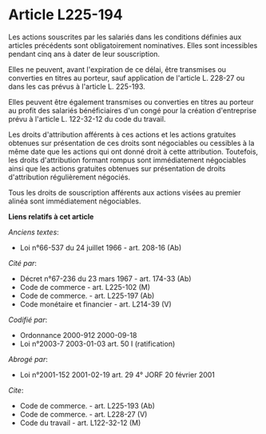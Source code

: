 # Article L225-194

Les actions souscrites par les salariés dans les conditions définies aux articles précédents sont obligatoirement
nominatives. Elles sont incessibles pendant cinq ans à dater de leur souscription.

Elles ne peuvent, avant l'expiration de ce délai, être transmises ou converties en titres au porteur, sauf application de
l'article L. 228-27 ou dans les cas prévus à l'article L. 225-193.

Elles peuvent être également transmises ou converties en titres au porteur au profit des salariés bénéficiaires d'un congé
pour la création d'entreprise prévu à l'article L. 122-32-12 du code du travail.

Les droits d'attribution afférents à ces actions et les actions gratuites obtenues sur présentation de ces droits sont
négociables ou cessibles à la même date que les actions qui ont donné droit à cette attribution. Toutefois, les droits
d'attribution formant rompus sont immédiatement négociables ainsi que les actions gratuites obtenues sur présentation de
droits d'attribution régulièrement négociés.

Tous les droits de souscription afférents aux actions visées au premier alinéa sont immédiatement négociables.

**Liens relatifs à cet article**

_Anciens textes_:

  - Loi n°66-537 du 24 juillet 1966 - art. 208-16 (Ab)

_Cité par_:

  - Décret n°67-236 du 23 mars 1967 - art. 174-33 (Ab)
  - Code de commerce - art. L225-102 (M)
  - Code de commerce. - art. L225-197 (Ab)
  - Code monétaire et financier - art. L214-39 (V)

_Codifié par_:

  - Ordonnance 2000-912 2000-09-18
  - Loi n°2003-7 2003-01-03 art. 50 I (ratification)

_Abrogé par_:

  - Loi n°2001-152 2001-02-19 art. 29 4° JORF 20 février 2001

_Cite_:

  - Code de commerce. - art. L225-193 (Ab)
  - Code de commerce. - art. L228-27 (V)
  - Code du travail - art. L122-32-12 (M)
